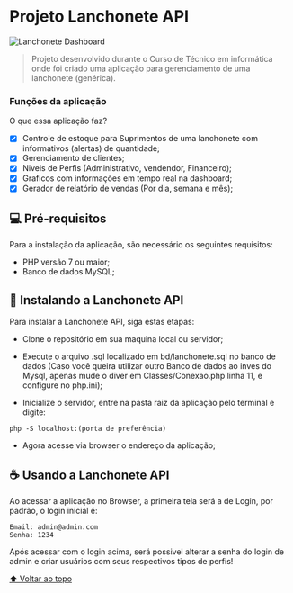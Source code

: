 # Projeto Lanchonete API


<img src="https://drive.google.com/file/d/1Tb4wi5muJfbdrTTM_yn1kYzIfRpco5gg/view?usp=sharing" alt="Lanchonete Dashboard">

> Projeto desenvolvido durante o Curso de Técnico em informática onde foi criado uma aplicação para gerenciamento de uma lanchonete (genérica).

### Funções da aplicação

O que essa aplicação faz?

- [x] Controle de estoque para Suprimentos de uma lanchonete com informativos (alertas) de quantidade;
- [x] Gerenciamento de clientes;
- [x] Niveis de Perfis (Administrativo, vendendor, Financeiro);
- [x] Graficos com informações em tempo real na dashboard;
- [x] Gerador de relatório de vendas (Por dia, semana e mês);

## 💻 Pré-requisitos

Para a instalação da aplicação, são necessário os seguintes requisitos:

* PHP versão 7 ou maior;
* Banco de dados MySQL;

## 🚀 Instalando a Lanchonete API

Para instalar a Lanchonete API, siga estas etapas:

- Clone o repositório em sua maquina local ou servidor;

- Execute o arquivo .sql localizado em bd/lanchonete.sql no banco de dados (Caso você queira utilizar outro Banco de dados ao inves do Mysql, apenas mude o diver em Classes/Conexao.php linha 11, e configure no php.ini);

- Inicialize o servidor, entre na pasta raiz da aplicação pelo terminal e digite:

```
php -S localhost:(porta de preferência)
```

- Agora acesse via browser o endereço da aplicação;

## ☕ Usando a Lanchonete API

Ao acessar a aplicação no Browser, a primeira tela será a de Login, por padrão, o login inicial é:

```
Email: admin@admin.com
Senha: 1234
```

Após acessar com o login acima, será possivel alterar a senha do login de admin e criar usuários com seus respectivos tipos de perfis!



[⬆ Voltar ao topo](#lanchonete-api)<br>